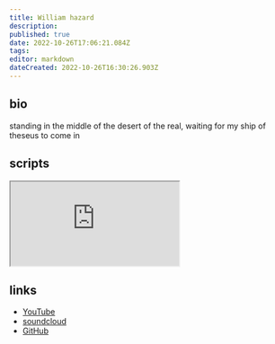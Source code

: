 ```yaml
---
title: William hazard
description: 
published: true
date: 2022-10-26T17:06:21.084Z
tags: 
editor: markdown
dateCreated: 2022-10-26T16:30:26.903Z
---
```


## bio

standing in the middle of the desert of the real, waiting for my ship of theseus to come in

## scripts

<iframe src="https://p3r7.github.io/norns-gallery-render/?author=william-hazard"id="gallery-iframe"></iframe>

## links

- [YouTube](https://www.youtube.com/channel/UC2L4NxncQsm0LrgS2gw429A)
- [soundcloud](https://soundcloud.com/user-246275786)
- [GitHub](https://github.com/williamthazard)